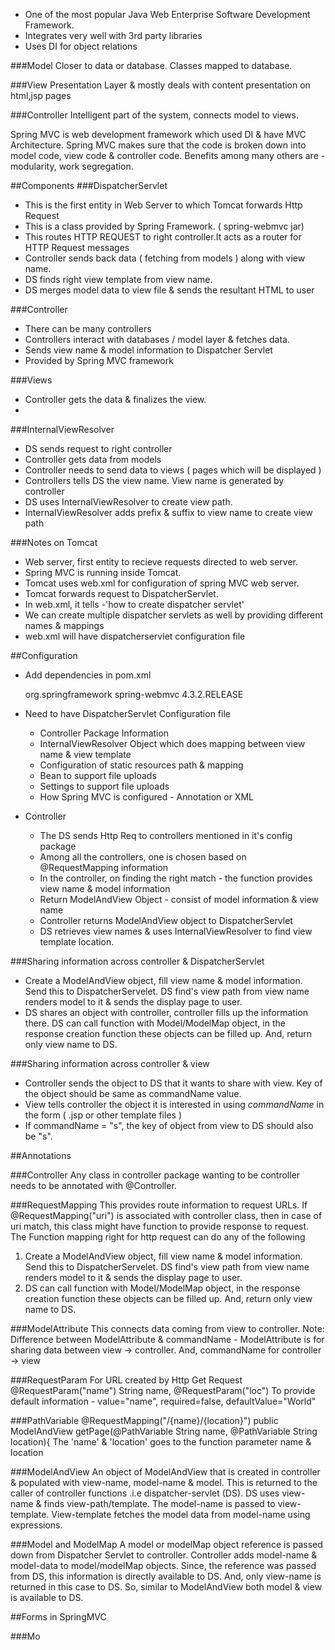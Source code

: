 * One of the most popular Java Web Enterprise Software Development Framework.
* Integrates very well with 3rd party libraries
* Uses DI for object relations

###Model 
Closer to data or database. Classes mapped to database.

###View
Presentation Layer & mostly deals with content presentation on html,jsp pages 

###Controller
Intelligent part of the system, connects model to views.

Spring MVC is web development framework which used DI & have MVC Architecture. Spring MVC makes sure that the code is broken down into model code, view code & controller code. Benefits among many others are - modularity, work segregation.   

##Components
###DispatcherServlet
* This is the first entity in Web Server to which Tomcat forwards Http Request
* This is a class provided by Spring Framework. ( spring-webmvc jar)
* This routes HTTP REQUEST to right controller.It acts as a router for HTTP Request messages
* Controller sends back data ( fetching from models ) along with view name.
* DS finds right view template from view name.
* DS merges model data to view file & sends the resultant HTML to user

###Controller
* There can be many controllers
* Controllers interact with databases / model layer & fetches data.
* Sends view name & model information to Dispatcher Servlet
* Provided by Spring MVC framework

###Views
* Controller gets the data & finalizes the view.
* 


###InternalViewResolver
* DS sends request to right controller
* Controller gets data from models
* Controller needs to send data to views ( pages which will be displayed )
* Controllers tells DS the view name. View name is generated by controller
* DS uses InternalViewResolver to create view path.
* InternalViewResolver adds prefix & suffix to view name to create view path

###Notes on Tomcat
* Web server, first entity to recieve requests directed to web server.
* Spring MVC is running inside Tomcat.
* Tomcat uses web.xml for configuration of spring MVC web server.
* Tomcat forwards request to DispatcherServlet.
* In web.xml, it tells -'how to create dispatcher servlet'
* We can create multiple dispatcher servlets as well by providing different names & mappings
* web.xml will have dispatcherservlet configuration file

##Configuration
* Add dependencies in pom.xml

    <dependency>
     <groupId>org.springframework</groupId>
     <artifactId>spring-webmvc</artifactId>
     <version>4.3.2.RELEASE</version>
    </dependency>

* Need to have DispatcherServlet Configuration file
   - Controller Package Information
   - InternalViewResolver Object which does mapping between view name & view template
   - Configuration of static resources path & mapping
   - Bean to support file uploads
   - Settings to support file uploads
   - How Spring MVC is configured - Annotation or XML

* Controller 
   - The DS sends Http Req to controllers mentioned in it's config package
   - Among all the controllers, one is chosen based on @RequestMapping information 
   - In the controller, on finding the right match - the function provides view name & model information
   - Return ModelAndView Object - consist of model information & view name
   - Controller returns ModelAndView object to DispatcherServlet
   - DS retrieves view names & uses InternalViewResolver to find view template location.
   
###Sharing information across controller & DispatcherServlet
* Create a ModelAndView object, fill view name & model information. Send this to DispatcherServelet. DS find's view path from view name renders model to it & sends the display page to user.
* DS shares an object with controller, controller fills up the information there. DS can call function with Model/ModelMap object, in the response creation function these objects can be filled up. And, return only view name to DS.

###Sharing information across controller & view
* Controller sends the object to DS that it wants to share with view. Key of the object should be same as commandName value.
* View tells controller the object it is interested in using _commandName_ in the form ( .jsp or other template files )
* If commandName = "s", the key of object from view to DS should also be "s".


##Annotations

###Controller
Any class in controller package wanting to be controller needs to be annotated with @Controller.

###RequestMapping
This provides route information to request URLs. If @RequestMapping("uri") is associated with controller class, then in case of uri match, this class might have function to provide response to request.
The Function mapping right for http request can do any of the following
  1. Create a ModelAndView object, fill view name & model information. Send this to DispatcherServelet. DS find's view path from view name renders model to it & sends the display page to user.
  2. DS can call function with Model/ModelMap object, in the response creation function these objects can be filled up. And, return only view name to DS.

###ModelAttribute
This connects data coming from view to controller.
Note: Difference between ModelAttribute & commandName - ModelAttribute is for sharing data between view -> controller. And, commandName for controller -> view

###RequestParam 
For URL created by Http Get Request
@RequestParam("name") String name, @RequestParam("loc")
To provide default information - value="name", required=false, defaultValue="World"

###PathVariable
@RequestMapping("/{name}/{location}")
public ModelAndView getPage(@PathVariable String name, @PathVariable String location){
The 'name' & 'location' goes to the function parameter name & location

###ModelAndView
An object of ModelAndView that is created in controller & populated with view-name, model-name & model. This is returned to the caller of controller functions .i.e dispatcher-servlet (DS). DS uses view-name & finds view-path/template. The model-name is passed to view-template. View-template fetches the model data from model-name using expressions.

###Model and ModelMap
A model or modelMap object reference is passed down from Dispatcher Servlet to controller. Controller adds model-name & model-data to model/modelMap objects. Since, the reference was passed from DS, this information is directly available to DS. And, only view-name is returned in this case to DS. So, similar to ModelAndView both model & view is available to DS. 

##Forms in SpringMVC

###Mo  